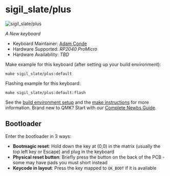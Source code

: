 # sigil_slate/plus

![sigil_slate/plus]()

_A New keyboard_

-   Keyboard Maintainer: [Adam Conde](https://github.com/adamconde)
-   Hardware Supported: _RP2040 ProMicro_
-   Hardware Availability: _TBD_

Make example for this keyboard (after setting up your build environment):

    make sigil_slate/plus:default

Flashing example for this keyboard:

    make sigil_slate/plus:default:flash

See the [build environment setup](https://docs.qmk.fm/#/getting_started_build_tools) and the [make instructions](https://docs.qmk.fm/#/getting_started_make_guide) for more information. Brand new to QMK? Start with our [Complete Newbs Guide](https://docs.qmk.fm/#/newbs).

## Bootloader

Enter the bootloader in 3 ways:

-   **Bootmagic reset**: Hold down the key at (0,0) in the matrix (usually the top left key or Escape) and plug in the keyboard
-   **Physical reset button**: Briefly press the button on the back of the PCB - some may have pads you must short instead
-   **Keycode in layout**: Press the key mapped to `QK_BOOT` if it is available
